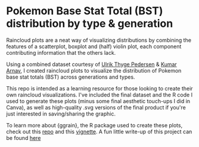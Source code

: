 # Pokemon Base Stat Total (BST) distribution by type & generation

Raincloud plots are a neat way of visualizing distributions by combining the features of a scatterplot, boxplot and (half) violin plot, each component contributing information that the others lack. 

Using a combined dataset courtesy of [Ulrik Thyge Pedersen](https://www.kaggle.com/datasets/ulrikthygepedersen/pokemon-stats) & [Kumar Arnav](https://www.kaggle.com/datasets/arnavvvvv/pokemon-pokedex), I created raincloud plots to visualize the distribution of Pokemon base stat totals (BST) across generations and types.

This repo is intended as a learning resource for those looking to create their own raincloud visualizations. I've included the final dataset and the R code I used to generate these plots (minus some final aesthetic touch-ups I did in Canva), as well as high-quality .svg versions of the final product if you're just interested in saving/sharing the graphic. 

To learn more about {ggrain}, the R package used to create these plots, check out this [repo](https://github.com/njudd/ggrain) and this [vignette](https://cran.r-project.org/web/packages/ggrain/vignettes/ggrain.html). A fun little write-up of this project can be found [here](https://medium.com/@atoziye/cloudy-with-a-chance-of-drizzle-visualizing-pokemon-stat-distributions-with-raincloud-plots-616cfc8c5a4e)
